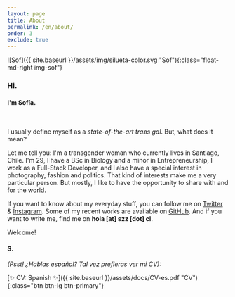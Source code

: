 ```yaml
---
layout: page
title: About
permalink: /en/about/
order: 3
exclude: true
---
```


![Sof]({{ site.baseurl }}/assets/img/silueta-color.svg "Sof"){:class="float-md-right img-sof"}

### Hi.

#### I'm Sofía.

&nbsp;

I usually define myself as a *state-of-the-art trans gal*. But, what does it mean?

Let me tell you: I'm a transgender woman who currently lives in Santiago, Chile. I'm 29, I have a BSc in Biology and a minor in Entrepreneurship, I work as a Full-Stack Developer, and I also have a special interest in photography, fashion and politics. That kind of interests make me a very particular person. But mostly, I like to have the opportunity to share with and for the world.

If you want to know about my everyday stuff, you can follow me on [Twitter](https://twitter.com/szapatazavala) & [Instagram](https://instagram.com/sofiazapatazavala). Some of my recent works are available on  [GitHub](https://github.com/sofiazapatazavala). And if you want to write me, find me on **hola [at] szz [dot] cl**.

Welcome!

#### S.

*(Psst! ¿Hablas español? Tal vez prefieras ver mi CV):*

[✨ CV: Spanish ✨]({{ site.baseurl }}/assets/docs/CV-es.pdf "CV"){:class="btn btn-lg btn-primary"}
